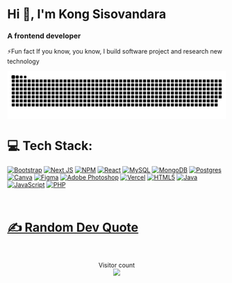<h1 align="left">Hi 👋, I'm Kong Sisovandara </h1>
<h3 align="left">A frontend developer</h3>
<p>⚡️Fun fact If you know, you know, I build software project and research new technology</p>
<a href="#"><img src="https://raw.githubusercontent.com/MuyleangIng/MuyleangIng/main/q.svg" style="max-width: 100%;"></a>
<h1 class="heading-element" dir="auto">💻 Tech Stack:</h1>
<p dir="auto"><a target="_blank" rel="noopener noreferrer nofollow" href="https://camo.githubusercontent.com/6ef87fbffd2be04125c610768a25d8742f046427113da407cdecf67fde14e9e1/68747470733a2f2f696d672e736869656c64732e696f2f62616467652f626f6f7473747261702d2532333536334437432e7376673f7374796c653d666c6174266c6f676f3d626f6f747374726170266c6f676f436f6c6f723d7768697465"><img src="https://camo.githubusercontent.com/6ef87fbffd2be04125c610768a25d8742f046427113da407cdecf67fde14e9e1/68747470733a2f2f696d672e736869656c64732e696f2f62616467652f626f6f7473747261702d2532333536334437432e7376673f7374796c653d666c6174266c6f676f3d626f6f747374726170266c6f676f436f6c6f723d7768697465" alt="Bootstrap" data-canonical-src="https://img.shields.io/badge/bootstrap-%23563D7C.svg?style=flat&amp;logo=bootstrap&amp;logoColor=white" style="max-width: 100%;"></a> <a target="_blank" rel="noopener noreferrer nofollow" href="https://camo.githubusercontent.com/91b2985303610d9e6f6d445b1d6ab4a7a95dcc34b4b4e46f368b21cfe15a403a/68747470733a2f2f696d672e736869656c64732e696f2f62616467652f6c61726176656c2d2532334646324432302e7376673f7374796c653d666c6174266c6f676f3d6c61726176656c266c6f676f436f6c6f723d7768697465"> <a target="_blank" rel="noopener noreferrer nofollow" href="https://camo.githubusercontent.com/c6749f126f35b150855c7f7bced22811af37f6e837426279f9e063f22cbaa753/68747470733a2f2f696d672e736869656c64732e696f2f62616467652f4e6578742d626c61636b3f7374796c653d666c6174266c6f676f3d6e6578742e6a73266c6f676f436f6c6f723d7768697465"><img src="https://camo.githubusercontent.com/c6749f126f35b150855c7f7bced22811af37f6e837426279f9e063f22cbaa753/68747470733a2f2f696d672e736869656c64732e696f2f62616467652f4e6578742d626c61636b3f7374796c653d666c6174266c6f676f3d6e6578742e6a73266c6f676f436f6c6f723d7768697465" alt="Next JS" data-canonical-src="https://img.shields.io/badge/Next-black?style=flat&amp;logo=next.js&amp;logoColor=white" style="max-width: 100%;"></a> <a target="_blank" rel="noopener noreferrer nofollow" href="https://camo.githubusercontent.com/efa3a3f7d27916e7b0a838e2f8bc20ccf2989a3ae7fe2848d84320c202c787c2/68747470733a2f2f696d672e736869656c64732e696f2f62616467652f4e504d2d2532333030303030302e7376673f7374796c653d666c6174266c6f676f3d6e706d266c6f676f436f6c6f723d7768697465"><img src="https://camo.githubusercontent.com/efa3a3f7d27916e7b0a838e2f8bc20ccf2989a3ae7fe2848d84320c202c787c2/68747470733a2f2f696d672e736869656c64732e696f2f62616467652f4e504d2d2532333030303030302e7376673f7374796c653d666c6174266c6f676f3d6e706d266c6f676f436f6c6f723d7768697465" alt="NPM" data-canonical-src="https://img.shields.io/badge/NPM-%23000000.svg?style=flat&amp;logo=npm&amp;logoColor=white" style="max-width: 100%;"></a> <a target="_blank" rel="noopener noreferrer nofollow" href="https://camo.githubusercontent.com/497b7c25c4fb97bdf4830d0c5265c8b4090e89116f2abf2084e2800fe4fec79f/68747470733a2f2f696d672e736869656c64732e696f2f62616467652f6e6573746a732d2532334530323334452e7376673f7374796c653d666c6174266c6f676f3d6e6573746a73266c6f676f436f6c6f723d7768697465" class=""> <a target="_blank" rel="noopener noreferrer nofollow" href="https://camo.githubusercontent.com/79bac52eaaac0ca7ad99d220c5926fbd8eee186d59b92e640b6f1c8dfe56d1cc/68747470733a2f2f696d672e736869656c64732e696f2f62616467652f6e6f64652e6a732d3644413535463f7374796c653d666c6174266c6f676f3d6e6f64652e6a73266c6f676f436f6c6f723d7768697465"><a target="_blank" rel="noopener noreferrer nofollow" href="https://camo.githubusercontent.com/378b7e8258fb011ba1b2ef8ab5824c69f3923016071820ef839903dfde838d8b/68747470733a2f2f696d672e736869656c64732e696f2f62616467652f4e7578742d626c61636b3f7374796c653d666c6174266c6f676f3d6e7578742e6a73266c6f676f436f6c6f723d7768697465"> <a target="_blank" rel="noopener noreferrer nofollow" href="https://camo.githubusercontent.com/1293a5f3fed176eb018505b64108143d75574f02a57cbbf5bc4651d026564383/68747470733a2f2f696d672e736869656c64732e696f2f62616467652f72656163742d2532333230323332612e7376673f7374796c653d666c6174266c6f676f3d7265616374266c6f676f436f6c6f723d253233363144414642"><img src="https://camo.githubusercontent.com/1293a5f3fed176eb018505b64108143d75574f02a57cbbf5bc4651d026564383/68747470733a2f2f696d672e736869656c64732e696f2f62616467652f72656163742d2532333230323332612e7376673f7374796c653d666c6174266c6f676f3d7265616374266c6f676f436f6c6f723d253233363144414642" alt="React" data-canonical-src="https://img.shields.io/badge/react-%2320232a.svg?style=flat&amp;logo=react&amp;logoColor=%2361DAFB" style="max-width: 100%;"></a> <a target="_blank" rel="noopener noreferrer nofollow" href="https://camo.githubusercontent.com/502e6c0a4ffc16a7e1247384dea5b60c7407bcbdfac4cc51ac5b173d110b519a/68747470733a2f2f696d672e736869656c64732e696f2f62616467652f6170616368652d2532334434323032392e7376673f7374796c653d666c6174266c6f676f3d617061636865266c6f676f436f6c6f723d7768697465"> <a target="_blank" rel="noopener noreferrer nofollow" href="https://camo.githubusercontent.com/bc55970c46caee7e5848aa6c6325b6b4322f1d02446035bb893229c14138cb12/68747470733a2f2f696d672e736869656c64732e696f2f62616467652f6d7973716c2d2532333030662e7376673f7374796c653d666c6174266c6f676f3d6d7973716c266c6f676f436f6c6f723d7768697465"><img src="https://camo.githubusercontent.com/bc55970c46caee7e5848aa6c6325b6b4322f1d02446035bb893229c14138cb12/68747470733a2f2f696d672e736869656c64732e696f2f62616467652f6d7973716c2d2532333030662e7376673f7374796c653d666c6174266c6f676f3d6d7973716c266c6f676f436f6c6f723d7768697465" alt="MySQL" data-canonical-src="https://img.shields.io/badge/mysql-%2300f.svg?style=flat&amp;logo=mysql&amp;logoColor=white" style="max-width: 100%;"></a> <a target="_blank" rel="noopener noreferrer nofollow" href="https://camo.githubusercontent.com/ba691dc56654784cf1c8f2a0928b95256578355fc5f370f0bdf00bd4b147d5d2/68747470733a2f2f696d672e736869656c64732e696f2f62616467652f4d6f6e676f44422d2532333465613934622e7376673f7374796c653d666c6174266c6f676f3d6d6f6e676f6462266c6f676f436f6c6f723d7768697465"><img src="https://camo.githubusercontent.com/ba691dc56654784cf1c8f2a0928b95256578355fc5f370f0bdf00bd4b147d5d2/68747470733a2f2f696d672e736869656c64732e696f2f62616467652f4d6f6e676f44422d2532333465613934622e7376673f7374796c653d666c6174266c6f676f3d6d6f6e676f6462266c6f676f436f6c6f723d7768697465" alt="MongoDB" data-canonical-src="https://img.shields.io/badge/MongoDB-%234ea94b.svg?style=flat&amp;logo=mongodb&amp;logoColor=white" style="max-width: 100%;"></a> <a target="_blank" rel="noopener noreferrer nofollow" href="https://camo.githubusercontent.com/d55e6a03c504932b6fcbe8ab4a041ef401827a5f2e77558b3aa8a2a5c369dc63/68747470733a2f2f696d672e736869656c64732e696f2f62616467652f706f7374677265732d2532333331363139322e7376673f7374796c653d666c6174266c6f676f3d706f737467726573716c266c6f676f436f6c6f723d7768697465"><img src="https://camo.githubusercontent.com/d55e6a03c504932b6fcbe8ab4a041ef401827a5f2e77558b3aa8a2a5c369dc63/68747470733a2f2f696d672e736869656c64732e696f2f62616467652f706f7374677265732d2532333331363139322e7376673f7374796c653d666c6174266c6f676f3d706f737467726573716c266c6f676f436f6c6f723d7768697465" alt="Postgres" data-canonical-src="https://img.shields.io/badge/postgres-%23316192.svg?style=flat&amp;logo=postgresql&amp;logoColor=white" style="max-width: 100%;"></a> <a target="_blank" rel="noopener noreferrer nofollow" href="https://camo.githubusercontent.com/c1c5062b91943bdae4f0ee5412fc699bc1b11eb1da11458345c6e03225ccde10/68747470733a2f2f696d672e736869656c64732e696f2f62616467652f43616e76612d2532333030433443432e7376673f7374796c653d666c6174266c6f676f3d43616e7661266c6f676f436f6c6f723d7768697465"><img src="https://camo.githubusercontent.com/c1c5062b91943bdae4f0ee5412fc699bc1b11eb1da11458345c6e03225ccde10/68747470733a2f2f696d672e736869656c64732e696f2f62616467652f43616e76612d2532333030433443432e7376673f7374796c653d666c6174266c6f676f3d43616e7661266c6f676f436f6c6f723d7768697465" alt="Canva" data-canonical-src="https://img.shields.io/badge/Canva-%2300C4CC.svg?style=flat&amp;logo=Canva&amp;logoColor=white" style="max-width: 100%;"></a> 	<a target="_blank" rel="noopener noreferrer nofollow" href="https://camo.githubusercontent.com/89ea1dbff1a64f1b63a6ca48f78dc036d3c95ee58786868f3973e6a49cd324f1/68747470733a2f2f696d672e736869656c64732e696f2f62616467652f6669676d612d2532334632344531452e7376673f7374796c653d666c6174266c6f676f3d6669676d61266c6f676f436f6c6f723d7768697465"><img src="https://camo.githubusercontent.com/89ea1dbff1a64f1b63a6ca48f78dc036d3c95ee58786868f3973e6a49cd324f1/68747470733a2f2f696d672e736869656c64732e696f2f62616467652f6669676d612d2532334632344531452e7376673f7374796c653d666c6174266c6f676f3d6669676d61266c6f676f436f6c6f723d7768697465" alt="Figma" data-canonical-src="https://img.shields.io/badge/figma-%23F24E1E.svg?style=flat&amp;logo=figma&amp;logoColor=white" style="max-width: 100%;"></a> <a target="_blank" rel="noopener noreferrer nofollow" href="https://camo.githubusercontent.com/f8b63108afab7c610246fb000e85e258556c1359ef47517fc25313ba9e7046a8/68747470733a2f2f696d672e736869656c64732e696f2f62616467652f61646f626570686f746f73686f702d2532333331413846462e7376673f7374796c653d666c6174266c6f676f3d61646f626570686f746f73686f70266c6f676f436f6c6f723d7768697465"><img src="https://camo.githubusercontent.com/f8b63108afab7c610246fb000e85e258556c1359ef47517fc25313ba9e7046a8/68747470733a2f2f696d672e736869656c64732e696f2f62616467652f61646f626570686f746f73686f702d2532333331413846462e7376673f7374796c653d666c6174266c6f676f3d61646f626570686f746f73686f70266c6f676f436f6c6f723d7768697465" alt="Adobe Photoshop" data-canonical-src="https://img.shields.io/badge/adobephotoshop-%2331A8FF.svg?style=flat&amp;logo=adobephotoshop&amp;logoColor=white" style="max-width: 100%;"></a> <a target="_blank" rel="noopener noreferrer nofollow" href="https://camo.githubusercontent.com/30e1ce043947966ab1d9bfa275a0039adb5745d5541ccea8089ace671180b501/68747470733a2f2f696d672e736869656c64732e696f2f62616467652f41646f62652532304166746572253230456666656374732d3939393946462e7376673f7374796c653d666c6174266c6f676f3d41646f6265253230416674657225323045666665637473266c6f676f436f6c6f723d7768697465"><a target="_blank" rel="noopener noreferrer nofollow" href="https://camo.githubusercontent.com/6167730147463ee29a7e1a52de508b23365108e7a3648924be977e56ec2f9eb5/68747470733a2f2f696d672e736869656c64732e696f2f62616467652f6e65746c6966792d2532333030303030302e7376673f7374796c653d666c6174266c6f676f3d6e65746c696679266c6f676f436f6c6f723d23303043374237"> <a target="_blank" rel="noopener noreferrer nofollow" href="https://camo.githubusercontent.com/86ff557b1a7cb5d815e2871a2ae03b47468260b93ae17415829c27d7590666e9/68747470733a2f2f696d672e736869656c64732e696f2f62616467652f76657263656c2d2532333030303030302e7376673f7374796c653d666c6174266c6f676f3d76657263656c266c6f676f436f6c6f723d7768697465"><img src="https://camo.githubusercontent.com/86ff557b1a7cb5d815e2871a2ae03b47468260b93ae17415829c27d7590666e9/68747470733a2f2f696d672e736869656c64732e696f2f62616467652f76657263656c2d2532333030303030302e7376673f7374796c653d666c6174266c6f676f3d76657263656c266c6f676f436f6c6f723d7768697465" alt="Vercel" data-canonical-src="https://img.shields.io/badge/vercel-%23000000.svg?style=flat&amp;logo=vercel&amp;logoColor=white" style="max-width: 100%;"></a> <a target="_blank" rel="noopener noreferrer nofollow" href="https://camo.githubusercontent.com/2ecce177af015ad041b013a2af08f434773f981a9c9a5b1fbb21b11fe45b3b2d/68747470733a2f2f696d672e736869656c64732e696f2f62616467652f68746d6c352d2532334533344632362e7376673f7374796c653d666c6174266c6f676f3d68746d6c35266c6f676f436f6c6f723d7768697465"><img src="https://camo.githubusercontent.com/2ecce177af015ad041b013a2af08f434773f981a9c9a5b1fbb21b11fe45b3b2d/68747470733a2f2f696d672e736869656c64732e696f2f62616467652f68746d6c352d2532334533344632362e7376673f7374796c653d666c6174266c6f676f3d68746d6c35266c6f676f436f6c6f723d7768697465" alt="HTML5" data-canonical-src="https://img.shields.io/badge/html5-%23E34F26.svg?style=flat&amp;logo=html5&amp;logoColor=white" style="max-width: 100%;"></a> <a target="_blank" rel="noopener noreferrer nofollow" href="https://camo.githubusercontent.com/f5ead6e15f4eea30e1f4843ce05ad595c2bd2f3b4446bfec7af5106152870639/68747470733a2f2f696d672e736869656c64732e696f2f62616467652f6a6176612d2532334544384230302e7376673f7374796c653d666c6174266c6f676f3d6a617661266c6f676f436f6c6f723d7768697465"><img src="https://camo.githubusercontent.com/f5ead6e15f4eea30e1f4843ce05ad595c2bd2f3b4446bfec7af5106152870639/68747470733a2f2f696d672e736869656c64732e696f2f62616467652f6a6176612d2532334544384230302e7376673f7374796c653d666c6174266c6f676f3d6a617661266c6f676f436f6c6f723d7768697465" alt="Java" data-canonical-src="https://img.shields.io/badge/java-%23ED8B00.svg?style=flat&amp;logo=java&amp;logoColor=white" style="max-width: 100%;"></a> <a target="_blank" rel="noopener noreferrer nofollow" href="https://camo.githubusercontent.com/5c1d4693adb60b2b9c3e64e62865a31d280884c2d4e1333708fa20f074100c47/68747470733a2f2f696d672e736869656c64732e696f2f62616467652f6a6176617363726970742d2532333332333333302e7376673f7374796c653d666c6174266c6f676f3d6a617661736372697074266c6f676f436f6c6f723d253233463744463145"><img src="https://camo.githubusercontent.com/5c1d4693adb60b2b9c3e64e62865a31d280884c2d4e1333708fa20f074100c47/68747470733a2f2f696d672e736869656c64732e696f2f62616467652f6a6176617363726970742d2532333332333333302e7376673f7374796c653d666c6174266c6f676f3d6a617661736372697074266c6f676f436f6c6f723d253233463744463145" alt="JavaScript" data-canonical-src="https://img.shields.io/badge/javascript-%23323330.svg?style=flat&amp;logo=javascript&amp;logoColor=%23F7DF1E" style="max-width: 100%;"></a> <a target="_blank" rel="noopener noreferrer nofollow" href="https://camo.githubusercontent.com/19d4de911a7b49e61a5bc457354b254f20b35cff95c864908a496295d1cd6d03/68747470733a2f2f696d672e736869656c64732e696f2f62616467652f7068702d2532333737374242342e7376673f7374796c653d666c6174266c6f676f3d706870266c6f676f436f6c6f723d7768697465"><img src="https://camo.githubusercontent.com/19d4de911a7b49e61a5bc457354b254f20b35cff95c864908a496295d1cd6d03/68747470733a2f2f696d672e736869656c64732e696f2f62616467652f7068702d2532333737374242342e7376673f7374796c653d666c6174266c6f676f3d706870266c6f676f436f6c6f723d7768697465" alt="PHP" data-canonical-src="https://img.shields.io/badge/php-%23777BB4.svg?style=flat&amp;logo=php&amp;logoColor=white" style="max-width: 100%;"></a> <a target="_blank" rel="noopener noreferrer nofollow" href="https://camo.githubusercontent.com/13c01581ecdfac623e60b80b8f974efb37dadcdd28070f73d90968cfcf01fce3/68747470733a2f2f696d672e736869656c64732e696f2f62616467652f747970657363726970742d2532333030374143432e7376673f7374796c653d666c6174266c6f676f3d74797065736372697074266c6f676f436f6c6f723d7768697465"></p>

<img src="https://camo.githubusercontent.com/de0f8eb3be101ff2a0af20d7d61a813653bd654ad7895383d456c856b50cdecc/68747470733a2f2f6769746875622d70726f66696c652d74726f7068792e76657263656c2e6170702f3f757365726e616d653d4d75796c65616e67496e67267468656d653d746f6b796f6e69676874266e6f2d6672616d653d66616c7365266e6f2d62673d74727565266d617267696e2d773d34" alt="" data-canonical-src="https://github-profile-trophy.vercel.app/?username=MuyleangIng&amp;theme=tokyonight&amp;no-frame=false&amp;no-bg=true&amp;margin-w=4" style="max-width: 100%;">

</p><h1>✍️ Random Dev Quote </h1>
<a target="_blank" rel="noopener noreferrer nofollow" href="https://camo.githubusercontent.com/540b7ddca5ec8693e939aac37b3ef6cbf509820e7624de69e8e0c4a9b00c8831/68747470733a2f2f71756f7465732d6769746875622d726561646d652e76657263656c2e6170702f6170693f747970653d686f72697a6f6e74616c267468656d653d746f6b796f6e69676874"><img src="https://camo.githubusercontent.com/540b7ddca5ec8693e939aac37b3ef6cbf509820e7624de69e8e0c4a9b00c8831/68747470733a2f2f71756f7465732d6769746875622d726561646d652e76657263656c2e6170702f6170693f747970653d686f72697a6f6e74616c267468656d653d746f6b796f6e69676874" alt="" data-canonical-src="https://quotes-github-readme.vercel.app/api?type=horizontal&amp;theme=tokyonight" style="max-width: 100%;"></a>

<p align="center" dir="auto"> 
  Visitor count<br>
  <a target="_blank" rel="noopener noreferrer nofollow" href="https://camo.githubusercontent.com/40be67f38ec93f31bc6ced1937ffa81ff2022df53338a09c7417c3c1ea331941/68747470733a2f2f70726f66696c652d636f756e7465722e676c697463682e6d652f6265676f696e67746f2f636f756e742e737667"><img src="https://camo.githubusercontent.com/40be67f38ec93f31bc6ced1937ffa81ff2022df53338a09c7417c3c1ea331941/68747470733a2f2f70726f66696c652d636f756e7465722e676c697463682e6d652f6265676f696e67746f2f636f756e742e737667" data-canonical-src="https://profile-counter.glitch.me/begoingto/count.svg" style="max-width: 100%;"></a>
</p>
<img src="https://camo.githubusercontent.com/661e7c299f023c556af56e6be6d7a83a5aaba8be95f9227818e04eb79cbb2840/68747470733a2f2f6769746875622d726561646d652d73746174732e76657263656c2e6170702f6170692f746f702d6c616e67732f3f757365726e616d653d4d75796c65616e67496e67267468656d653d746f6b796f6e6967687426686964655f626f726465723d66616c736526696e636c7564655f616c6c5f636f6d6d6974733d7472756526636f756e745f707269766174653d74727565266c61796f75743d636f6d70616374" alt="" data-canonical-src="https://github-readme-stats.vercel.app/api/top-langs/?username=MuyleangIng&amp;theme=tokyonight&amp;hide_border=false&amp;include_all_commits=true&amp;count_private=true&amp;layout=compact" style="max-width: 100%;">
